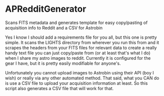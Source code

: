 # APRedditGenerator
Scans FITS metadata and generates template for easy copy/pasting of acquisition info to Reddit and a CSV for Astrobin

Yes I know I should add a requirements file for you all, but this one is pretty simple.  It scans the LIGHTS directory from wherever you run this from and it scrapes the headers from your FITS files for relevant data to create a really handy text file you can just copy/paste from (or at least that's what I do) when I share my astro images to reddit.  Currently it is configured for the gear I have, but it is pretty easily modifiable for anyone's.

Unfortunately you cannot upload images to Astrobin using their API (boy I wish) or really via any other automated method.  That said, what you CAN do is use a CSV file to upload your acquisition information at least.  So this script also generates a CSV file that will work for that.
